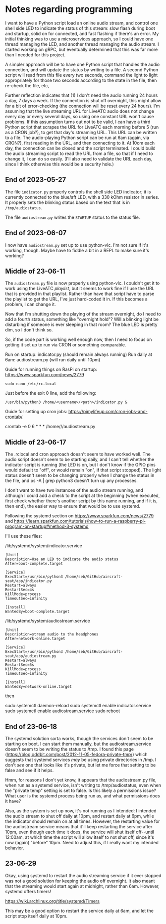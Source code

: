 # Notes regarding programming

I want to have a Python script load an online audio stream, and control one
shell side LED to indicate the status of this stream: slow flash during
boot and startup, solid on for connected, and fast flashing if there's an
error. My initial thinking was to use a microservices approach, so I could
have one thread managing the LED, and another thread managing the audio
stream. I started working on gRPC, but eventually determined that this
was far more than I needed for this project.

A simpler approach will be to have one Python script that handles the audio
connection, and will update the status by writing to a file. A second Python
script will read from this file every two seconds, command the light to light
appropriately for those two seconds according to the state in the file, then
re-check the file, etc,

Further reflection indicates that (1) I don't need the audio running 24 hours
a day, 7 days a week. If the connection is shut off overnight, this might
allow for a bit of error-checking (the connection will be reset every 24 hours).
I'm assuming that the live streaming URL for LiveATC audio does not
change every day or every several days, so using one constant URL won't cause
problems. If this assumption turns out not to be valid, I can have a third Python
script that scrapes the URL for LiveATC each morning before 5 (run as a CRON job?),
to get that day's streaming URL. This URL can be written to a file. The
audio-playing Python script can be run at 6am (again, via CRON?), first reading
in the URL, and then connecting to it. At 10om each day, the connection can be
closed and the script terminated. I could build the audio streaming script to read
the URL from a file, so that if I need to change it, I can do so easily. (I'll
also need to validate the URL each day, since I think otherwise this would be
a security hole.)

## End of 2023-05-27

The file `indicator.py` properly controls the shell side LED indicator; it
is currently connected to the blue/aft LED, with a 330 kOhm resistor in
series. It properly sets the blinking status based on the text that is in
`/tmp/audiostatus`.

The file `audiostream.py` writes the `STARTUP` status to the status file.

## End of 2023-06-07

I now have `audiostream.py` set up to use python-vlc. I'm not sure if it's
working, though. Maybe have to fiddle a bit in a REPL to make sure it's working?

## Middle of 23-06-11

The `audiostream.py` file is now properly using python-vlc. I couldn't
get it to work using the LiveATC *playlist*, but it seems to work fine if I
use the URL that is provided in that playlist. Rather than have that script
have to parse the playlist to get the URL, I've just hard-coded it in. If
this becomes a problem, I can change it.

Now that I'm shutting down the playing of the stream overnight, do I need to
add a fourth status, something like "overnight hold"? Will a blinking light
be disturbing if someone is ever sleeping in that room? The blue LED is pretty
dim, so I don't think so.

So, if the code part is working well enough now, then I need to focus on
getting it set up to run via CRON or something comparable.

Run on startup: indicator.py (should remain always running)
Run daily at 6am: audiostream.py (will run daily until 10pm)

Guide for running things on RasPi on startup: https://www.sparkfun.com/news/2779

```
sudo nano /etc/rc.local
```
Just before the exit 0 line, add the following:
```
/usr/bin/python3 /home/<username>/<path>/indicator.py &
```

Guide for setting up cron jobs: https://pimylifeup.com/cron-jobs-and-crontab/

crontab -e
0 6 * * * /home/<username>/<path>/audiostream.py

## Middle of 23-06-17

The .rclocal and cron approach doesn't seem to have worked well. The audio script doesn't seem
to be starting daily, and I can't tell whether the indicator script is running (the LED is on,
but I don't know if the GPIO pins would default to "off", or would remain "on", if that script
stopped). The light status doesn't seem to be changing properly when I change the status in
the file, and ps -A | grep python3 doesn't turn up any processes.

I don't want to have two instances of the audio stream running, and although I could add a check
to the script at the beginning (when executed, first check whether there's another script by
this name running, and if it is, then end), the easier way to ensure that would be to use
systemd.

Following the systemd section on https://www.sparkfun.com/news/2779 and 
https://learn.sparkfun.com/tutorials/how-to-run-a-raspberry-pi-program-on-startup#method-3-systemd

I'll use these files:

/lib/systemd/system/indicator.service
```quote
[Unit]
Description=Use an LED to indicate the audio status
After=boot-complete.target

[Service]
ExecStart=/usr/bin/python3 /home/seb/GitHub/aircraft-seat/app/indicator.py
Restart=always
RestartSec=4s
KillMode=process
TimeoutSec=infinity

[Install]
WantedBy=boot-complete.target
```

/lib/systemd/system/audiostream.service
```quote
[Unit]
Description=stream audio to the headphones
After=network-online.target

[Service]
ExecStart=/usr/bin/python3 /home/seb/GitHub/aircraft-seat/app/audiostream.py
Restart=always
RestartSec=5s
KillMode=process
TimeoutSec=infinity

[Install]
WantedBy=network-online.target
```

then

sudo systemctl daemon-reload
sudo systemctl enable indicator.service
sudo systemctl enable audiostream.service
sudo reboot

## End of 23-06-18

The systemd solution sorta works, though the services don't seem to be starting on boot. I can start
them manually, but the audiostream.service doesn't seem to be writing the status to /tmp. I found
this page (https://blog.oddbit.com/post/2012-11-05-fedora-private-tmp/) which suggests that systemd
services *may* be using private directories in /tmp. I don't *see* one that looks like it's private,
but let me force that setting to be false and see if it helps.

Hmm, for reasons I don't yet know, it appears that the audiostream.py file, when run as a systemd
service, isn't writing to /tmp/audiostatus, even when the "private temp" setting is set to false.
Is this likely a permissions issue? What user is the systemd process being run as, and what
permissions does it have?

Also, as the system is set up now, it's not running as I intended: I intended the audio stream
to shut off daily at 10pm, and restart daily at 6pm, while the indicator should remain on at all
times. However, the restarting value for the audiostream service means that it'll keep
restarting the service after 10pm, even though each time it does, the service will shut itself
off--until 12:00am, at which time the script will allow itself to not shut off, since it's now
(again) "before" 10pm. Need to adjust this, if I really want my intended behavior.

## 23-06-29

Okay, using systemd to restart the audio streaming service if it ever stopped was not a good
solution for keeping the audio off overnight. It also meant that the streaming would start again
at midnight, rather than 6am. However, systemd offers timers!

https://wiki.archlinux.org/title/systemd/Timers

This may be a good option to restart the service daily at 6am, and let the script stop itself
daily at 10pm.